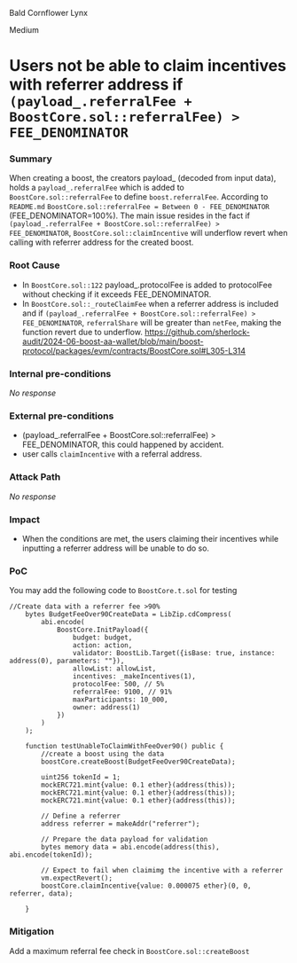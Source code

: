 Bald Cornflower Lynx

Medium

# Users not be able to claim incentives with referrer address if `(payload_.referralFee + BoostCore.sol::referralFee) >  FEE_DENOMINATOR`

### Summary

When creating a boost, the creators payload_ (decoded from input data), holds a `payload_.referralFee` which is added to `BoostCore.sol::referralFee` to define `boost.referralFee`. According to `README.md` `BoostCore.sol::referralFee = Between 0 - FEE_DENOMINATOR` (FEE_DENOMINATOR=100%). The main issue resides in the fact if `(payload_.referralFee + BoostCore.sol::referralFee) >  FEE_DENOMINATOR`, `BoostCore.sol::claimIncentive` will underflow revert when calling with referrer address for the created boost.

### Root Cause

- In `BoostCore.sol::122` payload_.protocolFee is added to protocolFee without checking if it exceeds FEE_DENOMINATOR.
- In `BoostCore.sol::_routeClaimFee` when a referrer address is included  and if `(payload_.referralFee + BoostCore.sol::referralFee) >  FEE_DENOMINATOR`, `referralShare` will be greater than `netFee`, making the function revert due to underflow.
https://github.com/sherlock-audit/2024-06-boost-aa-wallet/blob/main/boost-protocol/packages/evm/contracts/BoostCore.sol#L305-L314

### Internal pre-conditions

_No response_

### External pre-conditions

- (payload_.referralFee + BoostCore.sol::referralFee) >  FEE_DENOMINATOR, this could happened by accident.
- user calls `claimIncentive` with a referral address.

### Attack Path

_No response_

### Impact

- When the conditions are met, the users claiming their incentives while inputting a referrer address will be unable to do so.

### PoC

You may add the following code to `BoostCore.t.sol` for testing

```solidity
//Create data with a referrer fee >90%
    bytes BudgetFeeOver90CreateData = LibZip.cdCompress(
        abi.encode(
            BoostCore.InitPayload({
                budget: budget,
                action: action,
                validator: BoostLib.Target({isBase: true, instance: address(0), parameters: ""}),
                allowList: allowList,
                incentives: _makeIncentives(1),
                protocolFee: 500, // 5%
                referralFee: 9100, // 91%
                maxParticipants: 10_000,
                owner: address(1)
            })
        )
    );
    
    function testUnableToClaimWithFeeOver90() public {
        //create a boost using the data
        boostCore.createBoost(BudgetFeeOver90CreateData);

        uint256 tokenId = 1;
        mockERC721.mint{value: 0.1 ether}(address(this));
        mockERC721.mint{value: 0.1 ether}(address(this));
        mockERC721.mint{value: 0.1 ether}(address(this));

        // Define a referrer
        address referrer = makeAddr("referrer");

        // Prepare the data payload for validation
        bytes memory data = abi.encode(address(this), abi.encode(tokenId));

        // Expect to fail when claimimg the incentive with a referrer
        vm.expectRevert();
        boostCore.claimIncentive{value: 0.000075 ether}(0, 0, referrer, data);
        
    }
```

### Mitigation

Add a maximum referral fee check in `BoostCore.sol::createBoost`